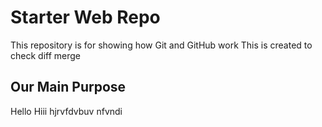 # Starter Web Repo
This repository is for showing how Git and GitHub work
This is created to check diff merge

## Our Main Purpose
Hello
Hiii
hjrvfdvbuv nfvndi

